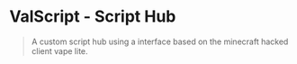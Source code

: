 # ValScript - Script Hub
> A custom script hub using a interface based on the minecraft hacked client vape lite.
